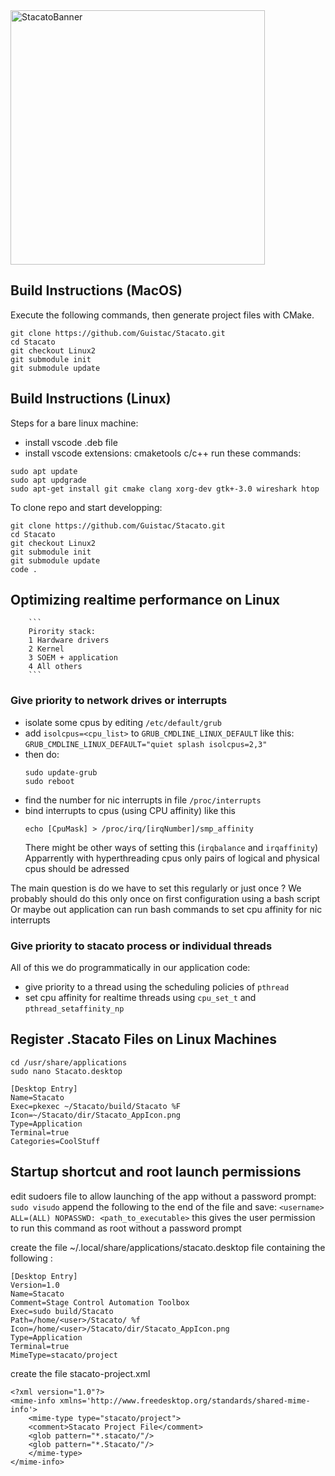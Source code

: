 <img width="407" alt="StacatoBanner" src="https://user-images.githubusercontent.com/42607186/159329357-e85d3a01-0044-4a98-aef5-efd307d0d704.png">

## Build Instructions (MacOS)

Execute the following commands, then generate project files with CMake.

```
git clone https://github.com/Guistac/Stacato.git
cd Stacato
git checkout Linux2
git submodule init
git submodule update
```


## Build Instructions (Linux)

Steps for a bare linux machine:
- install vscode .deb file
- install vscode extensions: cmaketools c/c++
run these commands:
```
sudo apt update
sudo apt updgrade
sudo apt-get install git cmake clang xorg-dev gtk+-3.0 wireshark htop
```

To clone repo and start developping:
```
git clone https://github.com/Guistac/Stacato.git
cd Stacato
git checkout Linux2
git submodule init
git submodule update
code .
```



## Optimizing realtime performance on Linux

        ```
        Pirority stack:
        1 Hardware drivers
        2 Kernel
        3 SOEM + application
        4 All others
        ```

### Give priority to network drives or interrupts

- isolate some cpus by editing `/etc/default/grub`
- add `isolcpus=<cpu_list>` to `GRUB_CMDLINE_LINUX_DEFAULT` like this:
    `GRUB_CMDLINE_LINUX_DEFAULT="quiet splash isolcpus=2,3"`
- then do:
    ```
    sudo update-grub
    sudo reboot
    ```
- find the number for nic interrupts in file `/proc/interrupts`
- bind interrupts to cpus (using CPU affinity) like this
    ```
    echo [CpuMask] > /proc/irq/[irqNumber]/smp_affinity
    ```
    There might be other ways of setting this (`irqbalance` and `irqaffinity`)
    Apparrently with hyperthreading cpus only pairs of logical and physical cpus should be adressed

The main question is do we have to set this regularly or just once ?
We probably should do this only once on first configuration using a bash script
Or maybe out application can run bash commands to set cpu affinity for nic interrupts


### Give priority to stacato process or individual threads

All of this we do programmatically in our application code:

- give priority to a thread using the scheduling policies of `pthread` 
- set cpu affinity for realtime threads using `cpu_set_t` and `pthread_setaffinity_np`




## Register .Stacato Files on Linux Machines

```
cd /usr/share/applications
sudo nano Stacato.desktop
```

```
[Desktop Entry]
Name=Stacato
Exec=pkexec ~/Stacato/build/Stacato %F
Icon=~/Stacato/dir/Stacato_AppIcon.png
Type=Application
Terminal=true
Categories=CoolStuff
```

## Startup shortcut and root launch permissions

edit sudoers file to allow launching of the app without a password prompt:
`sudo visudo`
append the following to the end of the file and save:
`<username> ALL=(ALL) NOPASSWD: <path_to_executable>`
this gives the user permission to run this command as root without a password prompt


create the file ~/.local/share/applications/stacato.desktop file containing the following :

```
[Desktop Entry]
Version=1.0
Name=Stacato
Comment=Stage Control Automation Toolbox
Exec=sudo build/Stacato
Path=/home/<user>/Stacato/ %f
Icon=/home/<user>/Stacato/dir/Stacato_AppIcon.png
Type=Application
Terminal=true
MimeType=stacato/project
```

create the file stacato-project.xml
```
<?xml version="1.0"?>
<mime-info xmlns='http://www.freedesktop.org/standards/shared-mime-info'>
    <mime-type type="stacato/project">
    <comment>Stacato Project File</comment>
    <glob pattern="*.stacato/"/>
    <glob pattern="*.Stacato/"/>
    </mime-type>
</mime-info>
```
